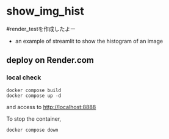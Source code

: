 # show_img_hist
#render_testを作成したよー
- an example of streamlit to show the histogram of an image

## deploy on Render.com

### local check

```bash:
docker compose build
docker compose up -d
```

and access to <http://localhost:8888>

To stop the container,

```bash:
docker compose down
```

